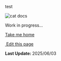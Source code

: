 test
<section class="lesli-parche-working">
    <img alt="cat docs" src="/images/cats/dev.png" />
    <p>Work in progress...</p>
    <a href="/">Take me home</a>
</section>

<section class="lesli-markdown-info">
    <p><a target="blank" href="../LesliBuilder/gems/LesliView/tree/master/docs/installation.md"><i class="ri-external-link-fill"></i>&nbsp;Edit this page</a><p/>
    <p><b>Last Update: </b>2025/06/03</p>
</section>

<!-- This code was automatically generated -->
<!-- to update this docs please run rake docs:build -->

